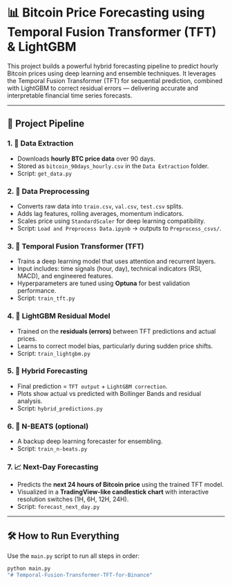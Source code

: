# 📊 Bitcoin Price Forecasting using Temporal Fusion Transformer (TFT) & LightGBM

This project builds a powerful hybrid forecasting pipeline to predict hourly Bitcoin prices using deep learning and ensemble techniques. It leverages the Temporal Fusion Transformer (TFT) for sequential prediction, combined with LightGBM to correct residual errors — delivering accurate and interpretable financial time series forecasts.

---

## 🚦 Project Pipeline

### 1. 🧱 Data Extraction
- Downloads **hourly BTC price data** over 90 days.
- Stored as `bitcoin_90days_hourly.csv` in the `Data Extraction` folder.
- Script: `get_data.py`

### 2. 🧹 Data Preprocessing
- Converts raw data into `train.csv`, `val.csv`, `test.csv` splits.
- Adds lag features, rolling averages, momentum indicators.
- Scales price using `StandardScaler` for deep learning compatibility.
- Script: `Load and Preprocess Data.ipynb` → outputs to `Preprocess_csvs/`.

### 3. 🔮 Temporal Fusion Transformer (TFT)
- Trains a deep learning model that uses attention and recurrent layers.
- Input includes: time signals (hour, day), technical indicators (RSI, MACD), and engineered features.
- Hyperparameters are tuned using **Optuna** for best validation performance.
- Script: `train_tft.py`

### 4. 🌳 LightGBM Residual Model
- Trained on the **residuals (errors)** between TFT predictions and actual prices.
- Learns to correct model bias, particularly during sudden price shifts.
- Script: `train_lightgbm.py`

### 5. 🔁 Hybrid Forecasting
- Final prediction = `TFT output` + `LightGBM correction`.
- Plots show actual vs predicted with Bollinger Bands and residual analysis.
- Script: `hybrid_predictions.py`

### 6. 🧠 N-BEATS (optional)
- A backup deep learning forecaster for ensembling.
- Script: `train_n-beats.py`

### 7. 📈 Next-Day Forecasting
- Predicts the **next 24 hours of Bitcoin price** using the trained TFT model.
- Visualized in a **TradingView-like candlestick chart** with interactive resolution switches (1H, 6H, 12H, 24H).
- Script: `forecast_next_day.py`

---

## 🛠 How to Run Everything

Use the `main.py` script to run all steps in order:

```bash
python main.py
"# Temporal-Fusion-Transformer-TFT-for-Binance" 
